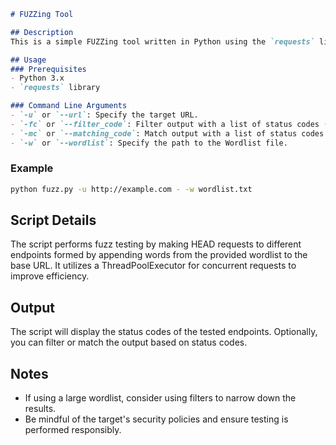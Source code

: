 
```markdown
# FUZZing Tool

## Description
This is a simple FUZZing tool written in Python using the `requests` library and `ThreadPoolExecutor`. The tool is designed to perform fuzz testing on a specified URL using a wordlist, allowing users to check for different endpoints and their corresponding status codes.

## Usage
### Prerequisites
- Python 3.x
- `requests` library

### Command Line Arguments
- `-u` or `--url`: Specify the target URL.
- `-fc` or `--filter_code`: Filter output with a list of status codes (optional).
- `-mc` or `--matching_code`: Match output with a list of status codes (optional).
- `-w` or `--wordlist`: Specify the path to the Wordlist file.

```
### Example
```bash
python fuzz.py -u http://example.com - -w wordlist.txt
```
## Script Details
The script performs fuzz testing by making HEAD requests to different endpoints formed by appending words from the provided wordlist to the base URL. It utilizes a ThreadPoolExecutor for concurrent requests to improve efficiency.

## Output
The script will display the status codes of the tested endpoints. Optionally, you can filter or match the output based on status codes.

## Notes
- If using a large wordlist, consider using filters to narrow down the results.
- Be mindful of the target's security policies and ensure testing is performed responsibly.

